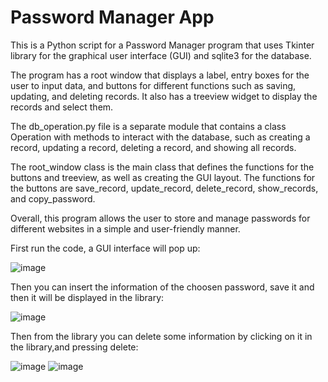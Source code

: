 # Password Manager App

This is a Python script for a Password Manager program that uses Tkinter library for the graphical user interface (GUI) and sqlite3 for the database.

The program has a root window that displays a label, entry boxes for the user to input data, and buttons for different functions such as saving, updating, 
and deleting records. It also has a treeview widget to display the records and select them.

The db_operation.py file is a separate module that contains a class Operation with methods to interact with the database, such as creating a record, 
updating a record, deleting a record, and showing all records.

The root_window class is the main class that defines the functions for the buttons and treeview, as well as creating the GUI layout. 
The functions for the buttons are save_record, update_record, delete_record, show_records, and copy_password.

Overall, this program allows the user to store and manage passwords for different websites in a simple and user-friendly manner.

First run the code, a GUI interface will pop up:

![image](https://user-images.githubusercontent.com/128277686/226553953-800255ab-148b-4173-b2da-ad21e391ce6f.png)


Then you can insert the information of the choosen password, save it and then it will be displayed in the library:

![image](https://user-images.githubusercontent.com/128277686/226554369-b7b7320f-6fea-412f-8c5b-e66d5d034080.png)


Then from the library you can delete some information by clicking on it in the library,and pressing delete:

![image](https://user-images.githubusercontent.com/128277686/226554693-0851328c-662f-4fff-babb-69908b07cbb2.png)
![image](https://user-images.githubusercontent.com/128277686/226554726-15ce8152-f235-41ad-8687-911a039dc97e.png)


